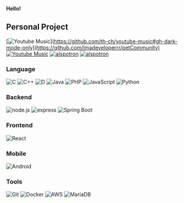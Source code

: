 **Hello!** 

## Personal Project

[![Youtube Music]([https://github-readme-stats.vercel.app/api/pin/?username=th-ch&repo=Youtube-Music&border_color=444c56&locale=kr&bg_color=22272E&text_color=768383&count_private=true&include_all_commits=true)](https://github.com/th-ch/youtube-music#gh-dark-mode-only](https://github.com/Imadeveloperrr/petCommunity)
[![Youtube Music](https://github-readme-stats.vercel.app/api/pin/?username=th-ch&repo=Youtube-Music&locale=kr&count_private=true&include_all_commits=true)](https://github.com/th-ch/youtube-music#gh-light-mode-only)
[![alspotron](https://github-readme-stats.vercel.app/api/pin/?username=organization&repo=alspotron&border_color=444c56&locale=kr&bg_color=22272E&text_color=768383&count_private=true&include_all_commits=true)](https://github.com/organization/alspotron#gh-dark-mode-only)
[![alspotron](https://github-readme-stats.vercel.app/api/pin/?username=organization&repo=alspotron&locale=kr&count_private=true&include_all_commits=true)](https://github.com/organization/alspotron#gh-light-mode-only)

### Language

![C](https://img.shields.io/badge/-c-A8B9CC?style=for-the-badge&logo=c&logoColor=fff)
![C++](https://img.shields.io/badge/-C++-00599c?style=for-the-badge&logo=c%2B%2B&logoColor=fff)
![D](https://img.shields.io/badge/-d-CE262F?style=for-the-badge&logo=d&logoColor=fff)
![Java](https://img.shields.io/badge/-Java-007396?style=for-the-badge&logo=java&logoColor=fff)
![PHP](https://img.shields.io/badge/-php-777BB4?style=for-the-badge&logo=php&logoColor=fff)
![JavaScript](https://img.shields.io/badge/-javascript-c2ad07?style=for-the-badge&logo=javascript&logoColor=fff)
![Python](https://img.shields.io/badge/-Python-3776ab?style=for-the-badge&logo=python&logoColor=fff)

### Backend

![node.js](https://img.shields.io/badge/-node.js-339933?style=for-the-badge&logo=node.js&logoColor=fff)
![express](https://img.shields.io/badge/-express-339933?style=for-the-badge&logo=express&logoColor=fff)
![Spring Boot](https://img.shields.io/badge/-spring%20boot-6DB33F?style=for-the-badge&logo=spring&logoColor=fff)

### Frontend

![React](https://img.shields.io/badge/-React-61DAFB?style=for-the-badge&logo=react&logoColor=fff)

### Mobile

![Android](https://img.shields.io/badge/-Android-3DDC84?style=for-the-badge&logo=android&logoColor=fff)

### Tools

![Git](https://img.shields.io/badge/-Git-F05032?style=for-the-badge&logo=Git&logoColor=fff)
![Docker](https://img.shields.io/badge/-Docker-2496ED?style=for-the-badge&logo=Docker&logoColor=fff)
![AWS](https://img.shields.io/badge/-aws-232F3E?style=for-the-badge&logo=amazon-aws&logoColor=fff)
![MariaDB](https://img.shields.io/badge/-MariaDB-232F3E?style=for-the-badge&logo=mariadb&logoColor=fff)
